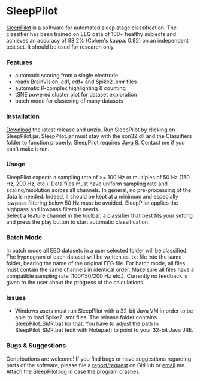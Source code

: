 # SleepPilot #

[SleepPilot](https://github.com/xuser/SleepPilot/releases/download/v0.9.3-beta/SleepPilot_v0.9.3.zip) is a software for automated sleep stage classification. 
The classifier has been trained on EEG data of 100+ healthy subjects and achieves an accuracy of 88.2% (Cohen's kappa: 0.82) on an independent test set. 
It should be used for research only. 

### Features ###
* automatic scoring from a single electrode
* reads BrainVision, edf, edf+ and Spike2 .smr files.
* automatic K-complex highlighting & counting
* tSNE powered cluster plot for dataset exploration 
* batch mode for clustering of many datasets
 
### Installation ###
[Download](https://github.com/xuser/SleepPilot/releases/download/v0.9.3-beta/SleepPilot_v0.9.3.zip) the latest release and unzip. Run SleepPilot by clicking on SleepPilot.jar.
SleepPilot.jar must stay with the son32.dll and the Classifiers folder to function properly.
SleepPilot requires [Java 8](http://www.oracle.com/technetwork/java/javase/downloads/jre8-downloads-2133155.html).
Contact me if you can't make it run.

### Usage ###
SleepPilot expects a sampling rate of >= 100 Hz or multiples of 50 Hz (150 Hz, 200 Hz, etc.). 
Data files must have uniform sampling rate and scaling/resolution across all channels.
In general, no pre-processing of the data is needed. 
Indeed, it should be kept at a minimum and especially lowpass filtering below 50 Hz must be avoided. 
SleepPilot applies the highpass and lowpass filters it needs.  
Select a feature channel in the toolbar, a classifier that best fits your setting and press the play button to start automatic classification.

### Batch Mode ###
In batch mode all EEG datasets in a user selected folder will be classified. The hypnogram of each dataset will be written as .txt file into the same folder, bearing the name of the original EEG file. For batch mode, all files must contain the same channels in identical order. Make sure all files have a compatible sampling rate (100/150/200 Hz etc.). Currently no feedback is given to the user about the progress of the calculations.

### Issues ###
* Windows users must run SleepPilot with a 32-bit Java VM in order to be able to load Spike2 .smr files. The release folder contains SleepPilot_SMR.bat for that. You have to adjust the path in SleepPilot_SMR.bat (edit with Notepad) to point to your 32-bit Java JRE.
 

### Bugs & Suggestions ###
Contributions are welcome!
If you find bugs or have suggestions regarding parts of the software, please file a [report/request](https://github.com/xuser/SleepPilot/issues) on GitHub or [email](weigenand@inb.uni-luebeck.de) me.
Attach the SleepPilot.log in case the program crashes.

